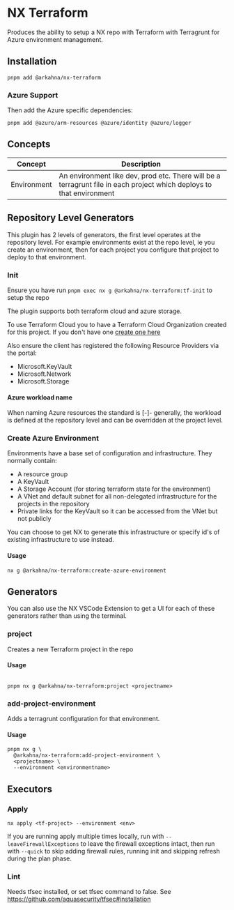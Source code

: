 # NX Terraform

Produces the ability to setup a NX repo with Terraform with Terragrunt for Azure environment management.

## Installation

```
pnpm add @arkahna/nx-terraform
```

### Azure Support

Then add the Azure specific dependencies:

```
pnpm add @azure/arm-resources @azure/identity @azure/logger
```

## Concepts

| Concept     | Description                                                                                                          |
| ----------- | -------------------------------------------------------------------------------------------------------------------- |
| Environment | An environment like dev, prod etc. There will be a terragrunt file in each project which deploys to that environment |

## Repository Level Generators

This plugin has 2 levels of generators, the first level operates at the repository level. For example environments exist at the repo level, ie you create an environment, then for each project you configure that project to deploy to that environment.

### Init

Ensure you have run `pnpm exec nx g @arkahna/nx-terraform:tf-init` to setup the repo

The plugin supports both terraform cloud and azure storage.

To use Terraform Cloud you to have a Terraform Cloud Organization created for this project. If you don't have one [create one here](https://app.terraform.io/app/organizations/new)

Also ensure the client has registered the following Resource Providers via the portal:

- Microsoft.KeyVault
- Microsoft.Network
- Microsoft.Storage

#### Azure workload name

When naming Azure resources the standard is [<prefix>-]<resource abbreviation>-<workload> generally, the workload is defined at the repository level and can be overridden at the project level.

### Create Azure Environment

Environments have a base set of configuration and infrastructure. They normally contain:

- A resource group
- A KeyVault
- A Storage Account (for storing terraform state for the environment)
- A VNet and default subnet for all non-delegated infrastructure for the projects in the repository
- Private links for the KeyVault so it can be accessed from the VNet but not publicly

You can choose to get NX to generate this infrastructure or specify id's of existing infrastructure to use instead.

#### Usage

    nx g @arkahna/nx-terraform:create-azure-environment

## Generators

You can also use the NX VSCode Extension to get a UI for each of these generators rather than using the terminal.

### project

Creates a new Terraform project in the repo

#### Usage

```

pnpm nx g @arkahna/nx-terraform:project <projectname>

```

### add-project-environment

Adds a terragrunt configuration for that environment.

#### Usage

```
pnpm nx g \
  @arkahna/nx-terraform:add-project-environment \
  <projectname> \
  --environment <environmentname>

```

## Executors

### Apply

`nx apply <tf-project> --environment <env>`

If you are running apply multiple times locally, run with `--leaveFirewallExceptions` to leave the firewall exceptions intact, then run with `--quick` to skip adding firewall rules, running init and skipping refresh during the plan phase.

### Lint

Needs tfsec installed, or set tfsec command to false. See https://github.com/aquasecurity/tfsec#installation
